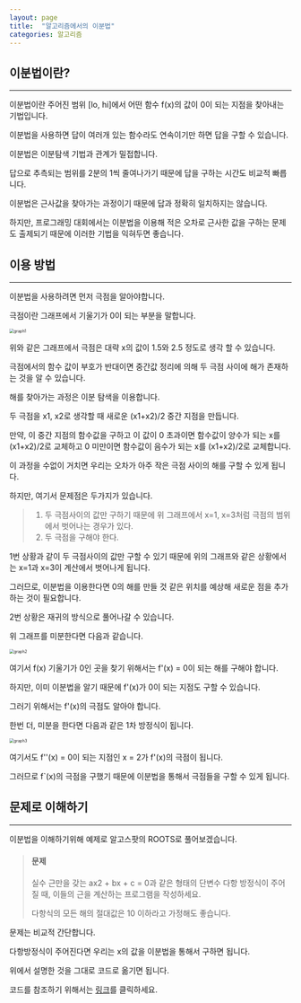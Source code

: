 ```yaml
---
layout: page
title:  "알고리즘에서의 이분법"
categories: 알고리즘
---
```

## 이분법이란?

---

이분법이란 주어진 범위 [lo, hi]에서 어떤 함수 f(x)의 값이 0이 되는 지점을 찾아내는 기법입니다. 

이분법을 사용하면 답이 여러개 있는 함수라도 연속이기만 하면 답을 구할 수 있습니다.

이분법은 이분탐색 기법과 관계가 밀접합니다.

답으로 추측되는 범위를 2분의 1씩 줄여나가기 때문에 답을 구하는 시간도 비교적 빠릅니다.

이분법은 근사값을 찾아가는 과정이기 때문에 답과 정확히 일치하지는 않습니다.

하지만, 프로그래밍 대회에서는 이분법을 이용해 적은 오차로 근사한 값을 구하는 문제도 출제되기 때문에 이러한 기법을 익혀두면 좋습니다.

## 이용 방법

---

이분법을 사용하려면 먼저 극점을 알아야합니다.

극점이란 그래프에서 기울기가 0이 되는 부분을 말합니다.

<img src="https://user-images.githubusercontent.com/60007241/82661637-5a5f9700-9c67-11ea-8b35-983111fb70fb.png" alt="graph1" style="zoom:50%;" />

위와 같은 그래프에서 극점은 대략 x의 값이 1.5와 2.5 정도로 생각 할 수 있습니다.

극점에서의 함수 값이 부호가 반대이면 중간값 정리에 의해 두 극점 사이에 해가 존재하는 것을 알 수 있습니다.

해를 찾아가는 과정은 이분 탐색을 이용합니다.

두 극점을 x1, x2로 생각할 때 새로운 (x1+x2)/2 중간 지점을 만듭니다.

만약, 이 중간 지점의 함수값을 구하고 이 값이 0 초과이면 함수값이 양수가 되는 x를 (x1+x2)/2로 교체하고 0 미만이면 함수값이 음수가 되는 x를 (x1+x2)/2로 교체합니다.

이 과정을 수없이 거치면 우리는 오차가 아주 작은 극점 사이의 해를 구할 수 있게 됩니다.

하지만, 여기서 문제점은 두가지가 있습니다.

> 1. 두 극점사이의 값만 구하기 때문에 위 그래프에서 x=1, x=3처럼 극점의 범위에서 벗어나는 경우가 있다.
> 2. 두 극점을 구해야 한다.

1번 상황과 같이 두 극점사이의 값만 구할 수 있기 때문에 위의 그래프와 같은 상황에서는 x=1과 x=3이 계산에서 벗어나게 됩니다. 

그러므로, 이분법을 이용한다면 0의 해를 만들 것 같은 위치를 예상해 새로운 점을 추가하는 것이 필요합니다.

2번 상황은 재귀의 방식으로 풀어나갈 수 있습니다.

위 그래프를 미분한다면 다음과 같습니다.

<img src="https://user-images.githubusercontent.com/60007241/82661640-5b90c400-9c67-11ea-8ced-91ac1e10f3dc.png" alt="graph2" style="zoom:50%;" />

여기서 f(x) 기울기가 0인 곳을 찾기 위해서는 f'(x) = 0이 되는 해를 구해야 합니다.

하지만, 이미 이분법을 알기 때문에 f'(x)가 0이 되는 지점도 구할 수 있습니다.

그러기 위해서는 f'(x)의 극점도 알아야 합니다.

한번 더, 미분을 한다면 다음과 같은 1차 방정식이 됩니다.

<img src="https://user-images.githubusercontent.com/60007241/82661641-5c295a80-9c67-11ea-9c95-d2354fdfd770.png" alt="graph3" style="zoom:50%;" />

여기서도 f''(x) = 0이 되는 지점인 x = 2가 f'(x)의 극점이 됩니다.

그러므로 f`(x)의 극점을 구했기 때문에 이분법을 통해서 극점들을 구할 수 있게 됩니다.

## 문제로 이해하기

---

이분법을 이해하기위해 예제로 알고스팟의 ROOTS로 풀어보겠습니다.

> #### 문제
>
> 실수 근만을 갖는 ax2 + bx + c = 0과 같은 형태의 단변수 다항 방정식이 주어질 때, 이들의 근을 계산하는 프로그램을 작성하세요.
>
> 다항식의 모든 해의 절대값은 10 이하라고 가정해도 좋습니다.

문제는 비교적 간단합니다.

다항방정식이 주어진다면 우리는 x의 값을 이분법을 통해서 구하면 됩니다.

위에서 설명한 것을 그대로 코드로 옮기면 됩니다.

코드를 참조하기 위해서는 [링크](https://www.algospot.com/judge/submission/detail/672802)를 클릭하세요.


